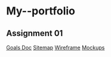 # My--portfolio

## Assignment 01

[Goals Doc](https://docs.google.com/document/d/1WKJBig0fNpZedTRpHa3Nkccn6v0KV9QG0NvhC3-0mdo/edit?usp=sharing)
[Sitemap](https://www.gloomaps.com/vT7HpQDJrW)
[Wireframe](https://drive.google.com/file/d/1QF0Qia2cUACJHuPMk0z0INj2y_Tct8Bx/view?usp=sharing)
[Mockups](https://www.figma.com/design/tlKB81YflxDFGgX95B52e7/My-PortFolio?node-id=319-1298&t=kun4ST4pmoFfI1mz-1)